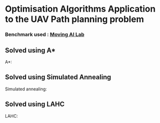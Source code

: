 # Optimisation Algorithms Application to the UAV Path planning problem                      
### Benchmark used : [Moving AI Lab](https://www.movingai.com/benchmarks/grids.html)                 
                    
## Solved using A*       
A*:     
       
## Solved using Simulated Annealing        
Simulated annealing:      
    
## Solved using LAHC    
LAHC:   
